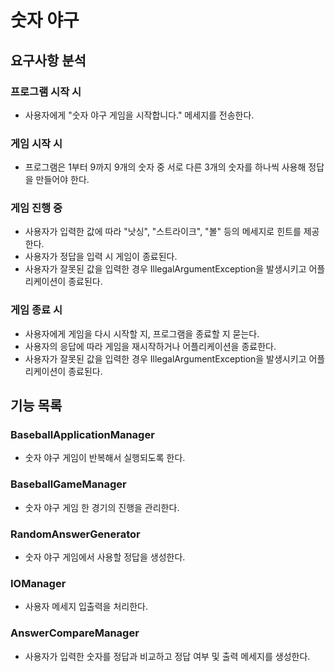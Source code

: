 # 숫자 야구
## 요구사항 분석
### 프로그램 시작 시
- 사용자에게 "숫자 야구 게임을 시작합니다." 메세지를 전송한다.

### 게임 시작 시
- 프로그램은 1부터 9까지 9개의 숫자 중 서로 다른 3개의 숫자를 하나씩 사용해 정답을 만들어야 한다.

### 게임 진행 중
- 사용자가 입력한 값에 따라 "낫싱", "스트라이크", "볼" 등의 메세지로 힌트를 제공한다.
- 사용자가 정답을 입력 시 게임이 종료된다.
- 사용자가 잘못된 값을 입력한 경우 IllegalArgumentException을 발생시키고 어플리케이션이 종료된다.

### 게임 종료 시
- 사용자에게 게임을 다시 시작할 지, 프로그램을 종료할 지 묻는다.
- 사용자의 응답에 따라 게임을 재시작하거나 어플리케이션을 종료한다.
- 사용자가 잘못된 값을 입력한 경우 IllegalArgumentException을 발생시키고 어플리케이션이 종료된다.

## 기능 목록
### BaseballApplicationManager
- 숫자 야구 게임이 반복해서 실행되도록 한다.

### BaseballGameManager
- 숫자 야구 게임 한 경기의 진행을 관리한다. 

### RandomAnswerGenerator
- 숫자 야구 게임에서 사용할 정답을 생성한다.

### IOManager
- 사용자 메세지 입출력을 처리한다.

### AnswerCompareManager
- 사용자가 입력한 숫자를 정답과 비교하고 정답 여부 및 출력 메세지를 생성한다.